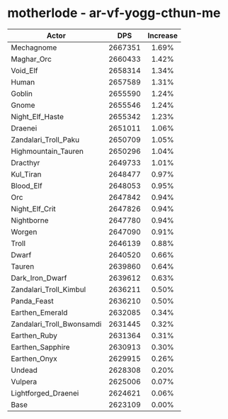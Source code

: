 # motherlode - ar-vf-yogg-cthun-me
| Actor | DPS | Increase |
|---|:---:|:---:|
|Mechagnome|2667351|1.69%|
|Maghar_Orc|2660433|1.42%|
|Void_Elf|2658314|1.34%|
|Human|2657589|1.31%|
|Goblin|2655590|1.24%|
|Gnome|2655546|1.24%|
|Night_Elf_Haste|2655342|1.23%|
|Draenei|2651011|1.06%|
|Zandalari_Troll_Paku|2650709|1.05%|
|Highmountain_Tauren|2650296|1.04%|
|Dracthyr|2649733|1.01%|
|Kul_Tiran|2648477|0.97%|
|Blood_Elf|2648053|0.95%|
|Orc|2647842|0.94%|
|Night_Elf_Crit|2647826|0.94%|
|Nightborne|2647780|0.94%|
|Worgen|2647090|0.91%|
|Troll|2646139|0.88%|
|Dwarf|2640520|0.66%|
|Tauren|2639860|0.64%|
|Dark_Iron_Dwarf|2639612|0.63%|
|Zandalari_Troll_Kimbul|2636211|0.50%|
|Panda_Feast|2636210|0.50%|
|Earthen_Emerald|2632085|0.34%|
|Zandalari_Troll_Bwonsamdi|2631445|0.32%|
|Earthen_Ruby|2631364|0.31%|
|Earthen_Sapphire|2630913|0.30%|
|Earthen_Onyx|2629915|0.26%|
|Undead|2628308|0.20%|
|Vulpera|2625006|0.07%|
|Lightforged_Draenei|2624621|0.06%|
|Base|2623109|0.00%|
